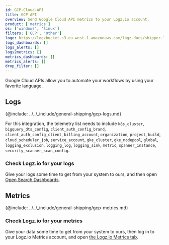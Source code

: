 ```yaml
---
id: GCP-Cloud-API
title: GCP API
overview: Send Google Cloud API metrics to your Logz.io account.
product: ['metrics']
os: ['windows', 'linux']
filters: ['GCP', 'Other']
logo: https://logzbucket.s3.eu-west-1.amazonaws.com/logz-docs/shipper-logos/gcpapis.png
logs_dashboards: []
logs_alerts: []
logs2metrics: []
metrics_dashboards: []
metrics_alerts: []
drop_filter: []
---
```




Google Cloud APIs allow you to automate your workflows by using your favorite language. 

## Logs

{@include: ../../_include/general-shipping/gcp-logs.md}  

For this integration, the telemetry list needs to include `k8s_cluster`, `bigquery_dts_config`, `client_auth_config_brand`, `client_auth_config_client`, `billing_account`, `organization`, `project`, `build`, `cloud_scheduler_job`, `service_account`, `gke_cluster`, `gke_nodepool`, `global`, `logging_exclusion`, `logging_log`, `logging_sink`, `metric`, `spanner_instance`, `security_scanner_scan_config`.

### Check Logz.io for your logs

Give your logs some time to get from your system to ours, and then open [Open Search Dashboards](https://app.logz.io/#/dashboard/osd).

## Metrics

{@include: ../../_include/general-shipping/gcp-metrics.md}


### Check Logz.io for your metrics

Give your data some time to get from your system to ours, then log in to your Logz.io Metrics account, and open [the Logz.io Metrics tab](https://app.logz.io/#/dashboard/metrics/).